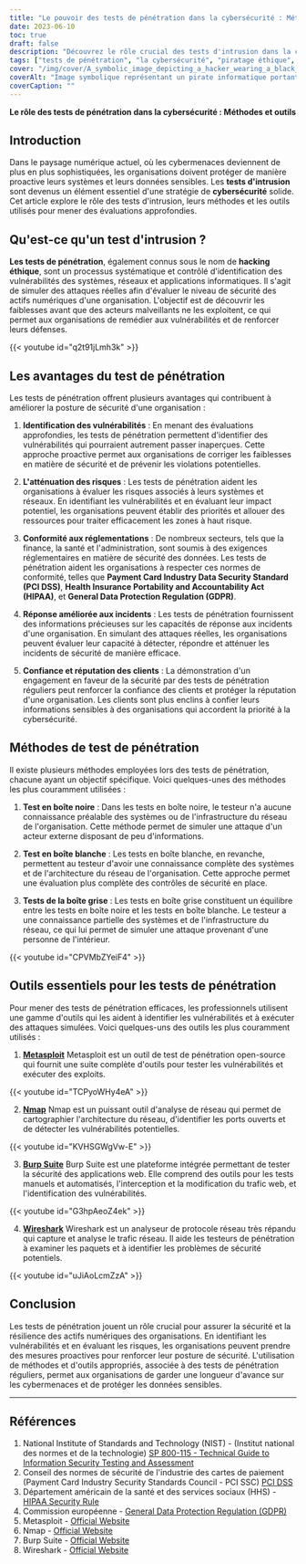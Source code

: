 ```yaml
---
title: "Le pouvoir des tests de pénétration dans la cybersécurité : Méthodes, outils et meilleures pratiques"
date: 2023-06-10
toc: true
draft: false
description: "Découvrez le rôle crucial des tests d'intrusion dans la cybersécurité et apprenez les méthodes efficaces, les outils essentiels et les meilleures pratiques."
tags: ["tests de pénétration", "la cybersécurité", "piratage éthique", "vulnérabilités", "atténuation des risques", "conformité", "incident response", "confiance des clients", "tests de la boîte noire", "tests en boîte blanche", "test de la boîte grise", "Metasploit", "Nmap", "Burp Suite", "Wireshark", "analyse du réseau", "sécurité des applications web", "protection des données", "prévention des cybermenaces", "évaluation de la sécurité numérique", "renforcement du dispositif de sécurité", "analyseur de protocole de réseau", "stratégie de cybersécurité", "vulnérabilités du système", "renforcement de la défense", "protection des actifs numériques", "avantages des tests de pénétration", "meilleures pratiques en matière de cybersécurité", "conformité réglementaire", "sécurité des données des clients"]
cover: "/img/cover/A_symbolic_image_depicting_a_hacker_wearing_a_black_hat.png"
coverAlt: "Image symbolique représentant un pirate informatique portant un chapeau noir et tapant sur un ordinateur, tandis qu'un bouclier avec un cadenas protège un réseau à l'arrière-plan."
coverCaption: ""
---
```


**Le rôle des tests de pénétration dans la cybersécurité : Méthodes et outils**

## Introduction

Dans le paysage numérique actuel, où les cybermenaces deviennent de plus en plus sophistiquées, les organisations doivent protéger de manière proactive leurs systèmes et leurs données sensibles. Les **tests d'intrusion** sont devenus un élément essentiel d'une stratégie de **cybersécurité** solide. Cet article explore le rôle des tests d'intrusion, leurs méthodes et les outils utilisés pour mener des évaluations approfondies.

## Qu'est-ce qu'un test d'intrusion ?

**Les tests de pénétration**, également connus sous le nom de **hacking éthique**, sont un processus systématique et contrôlé d'identification des vulnérabilités des systèmes, réseaux et applications informatiques. Il s'agit de simuler des attaques réelles afin d'évaluer le niveau de sécurité des actifs numériques d'une organisation. L'objectif est de découvrir les faiblesses avant que des acteurs malveillants ne les exploitent, ce qui permet aux organisations de remédier aux vulnérabilités et de renforcer leurs défenses.

{{< youtube id="q2t91jLmh3k" >}}

## Les avantages du test de pénétration

Les tests de pénétration offrent plusieurs avantages qui contribuent à améliorer la posture de sécurité d'une organisation :

1. **Identification des vulnérabilités** : En menant des évaluations approfondies, les tests de pénétration permettent d'identifier des vulnérabilités qui pourraient autrement passer inaperçues. Cette approche proactive permet aux organisations de corriger les faiblesses en matière de sécurité et de prévenir les violations potentielles.

2. **L'atténuation des risques** : Les tests de pénétration aident les organisations à évaluer les risques associés à leurs systèmes et réseaux. En identifiant les vulnérabilités et en évaluant leur impact potentiel, les organisations peuvent établir des priorités et allouer des ressources pour traiter efficacement les zones à haut risque.

3. **Conformité aux réglementations** : De nombreux secteurs, tels que la finance, la santé et l'administration, sont soumis à des exigences réglementaires en matière de sécurité des données. Les tests de pénétration aident les organisations à respecter ces normes de conformité, telles que **Payment Card Industry Data Security Standard (PCI DSS)**, **Health Insurance Portability and Accountability Act (HIPAA)**, et **General Data Protection Regulation (GDPR)**.

4. **Réponse améliorée aux incidents** : Les tests de pénétration fournissent des informations précieuses sur les capacités de réponse aux incidents d'une organisation. En simulant des attaques réelles, les organisations peuvent évaluer leur capacité à détecter, répondre et atténuer les incidents de sécurité de manière efficace.

5. **Confiance et réputation des clients** : La démonstration d'un engagement en faveur de la sécurité par des tests de pénétration réguliers peut renforcer la confiance des clients et protéger la réputation d'une organisation. Les clients sont plus enclins à confier leurs informations sensibles à des organisations qui accordent la priorité à la cybersécurité.

## Méthodes de test de pénétration

Il existe plusieurs méthodes employées lors des tests de pénétration, chacune ayant un objectif spécifique. Voici quelques-unes des méthodes les plus couramment utilisées :

1. **Test en boîte noire** : Dans les tests en boîte noire, le testeur n'a aucune connaissance préalable des systèmes ou de l'infrastructure du réseau de l'organisation. Cette méthode permet de simuler une attaque d'un acteur externe disposant de peu d'informations.

2. **Test en boîte blanche** : Les tests en boîte blanche, en revanche, permettent au testeur d'avoir une connaissance complète des systèmes et de l'architecture du réseau de l'organisation. Cette approche permet une évaluation plus complète des contrôles de sécurité en place.

3. **Tests de la boîte grise** : Les tests en boîte grise constituent un équilibre entre les tests en boîte noire et les tests en boîte blanche. Le testeur a une connaissance partielle des systèmes et de l'infrastructure du réseau, ce qui lui permet de simuler une attaque provenant d'une personne de l'intérieur.

{{< youtube id="CPVMbZYeiF4" >}}

## Outils essentiels pour les tests de pénétration

Pour mener des tests de pénétration efficaces, les professionnels utilisent une gamme d'outils qui les aident à identifier les vulnérabilités et à exécuter des attaques simulées. Voici quelques-uns des outils les plus couramment utilisés :

1. [**Metasploit**](https://www.metasploit.com/) Metasploit est un outil de test de pénétration open-source qui fournit une suite complète d'outils pour tester les vulnérabilités et exécuter des exploits.

{{< youtube id="TCPyoWHy4eA" >}}

2. [**Nmap**](https://nmap.org/) Nmap est un puissant outil d'analyse de réseau qui permet de cartographier l'architecture du réseau, d'identifier les ports ouverts et de détecter les vulnérabilités potentielles.

{{< youtube id="KVHSGWgVw-E" >}}

3. [**Burp Suite**](https://portswigger.net/burp) Burp Suite est une plateforme intégrée permettant de tester la sécurité des applications web. Elle comprend des outils pour les tests manuels et automatisés, l'interception et la modification du trafic web, et l'identification des vulnérabilités.

{{< youtube id="G3hpAeoZ4ek" >}}

4. [**Wireshark**](https://www.wireshark.org/) Wireshark est un analyseur de protocole réseau très répandu qui capture et analyse le trafic réseau. Il aide les testeurs de pénétration à examiner les paquets et à identifier les problèmes de sécurité potentiels.

{{< youtube id="uJiAoLcmZzA" >}}

## Conclusion

Les tests de pénétration jouent un rôle crucial pour assurer la sécurité et la résilience des actifs numériques des organisations. En identifiant les vulnérabilités et en évaluant les risques, les organisations peuvent prendre des mesures proactives pour renforcer leur posture de sécurité. L'utilisation de méthodes et d'outils appropriés, associée à des tests de pénétration réguliers, permet aux organisations de garder une longueur d'avance sur les cybermenaces et de protéger les données sensibles.

______

## Références

1. National Institute of Standards and Technology (NIST) - (Institut national des normes et de la technologie) [SP 800-115 - Technical Guide to Information Security Testing and Assessment](https://doi.org/10.6028/NIST.SP.800-115)
2. Conseil des normes de sécurité de l'industrie des cartes de paiement (Payment Card Industry Security Standards Council - PCI SSC) [PCI DSS](https://www.pcisecuritystandards.org/document_library)
3. Département américain de la santé et des services sociaux (HHS) - [HIPAA Security Rule](https://www.hhs.gov/hipaa/for-professionals/security/index.html)
4. Commission européenne - [General Data Protection Regulation (GDPR)](https://ec.europa.eu/info/law/law-topic/data-protection_en)
5. Metasploit - [Official Website](https://www.metasploit.com/)
6. Nmap - [Official Website](https://nmap.org/)
7. Burp Suite - [Official Website](https://portswigger.net/burp)
8. Wireshark - [Official Website](https://www.wireshark.org/)

